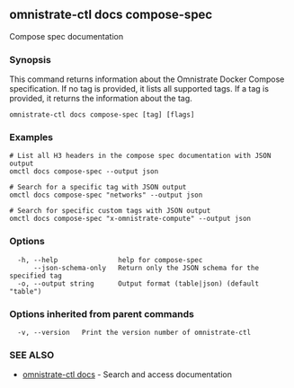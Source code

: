 ## omnistrate-ctl docs compose-spec

Compose spec documentation

### Synopsis

This command returns information about the Omnistrate Docker Compose specification. If no tag is provided, it lists all supported tags. If a tag is provided, it returns the information about the tag.

```
omnistrate-ctl docs compose-spec [tag] [flags]
```

### Examples

```
# List all H3 headers in the compose spec documentation with JSON output
omctl docs compose-spec --output json

# Search for a specific tag with JSON output
omctl docs compose-spec "networks" --output json

# Search for specific custom tags with JSON output
omctl docs compose-spec "x-omnistrate-compute" --output json

```

### Options

```
  -h, --help               help for compose-spec
      --json-schema-only   Return only the JSON schema for the specified tag
  -o, --output string      Output format (table|json) (default "table")
```

### Options inherited from parent commands

```
  -v, --version   Print the version number of omnistrate-ctl
```

### SEE ALSO

* [omnistrate-ctl docs](omnistrate-ctl_docs.md)	 - Search and access documentation

